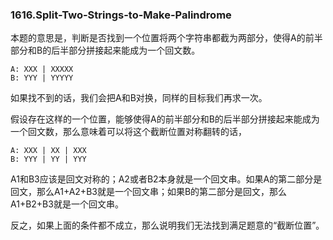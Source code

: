 ### 1616.Split-Two-Strings-to-Make-Palindrome

本题的意思是，判断是否找到一个位置将两个字符串都截为两部分，使得A的前半部分和B的后半部分拼接起来能成为一个回文数。
```
A: XXX | XXXXX
B: YYY | YYYYY
```
如果找不到的话，我们会把A和B对换，同样的目标我们再求一次。

假设存在这样的一个位置，能够使得A的前半部分和B的后半部分拼接起来能成为一个回文数，那么意味着可以将这个截断位置对称翻转的话，
```
A: XXX | XX | XXX
B: YYY | YY | YYY
```
A1和B3应该是回文对称的；A2或者B2本身就是一个回文串。如果A的第二部分是回文，那么A1+A2+B3就是一个回文串；如果B的第二部分是回文，那么A1+B2+B3就是一个回文串。

反之，如果上面的条件都不成立，那么说明我们无法找到满足题意的“截断位置”。
